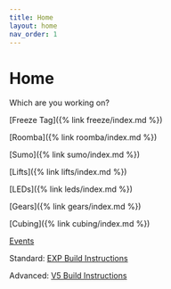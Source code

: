```yaml
---
title: Home
layout: home
nav_order: 1
---
```


# Home

Which are you working on?

[Freeze Tag]({% link freeze/index.md %})

[Roomba]({% link roomba/index.md %})

[Sumo]({% link sumo/index.md %})

[Lifts]({% link lifts/index.md %})

[LEDs]({% link leds/index.md %})

[Gears]({% link gears/index.md %})

[Cubing]({% link cubing/index.md %})

[Events](https://docs.google.com/spreadsheets/d/14yjt9WeImE7bghKO1MnMVBAK2pkCUTpxnHTk_ZUhfoo/edit?gid=1891473878#gid=1891473878)

Standard: [EXP Build Instructions](https://www.vexrobotics.com/exp/downloads/build-instructions)

Advanced: [V5 Build Instructions](https://www.vexrobotics.com/v5/downloads/build-instructions)
